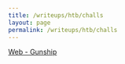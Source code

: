 ```yaml
---
title: /writeups/htb/challs
layout: page
permalink: /writeups/htb/challs
---
```


[Web - Gunship](/writeups/htb/challs/web-gunship)
